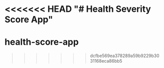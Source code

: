 <<<<<<< HEAD
"# Health Severity Score App" 
=======
# health-score-app
>>>>>>> dcfbe569ea378289a59b9229b3031168eca86bb5
